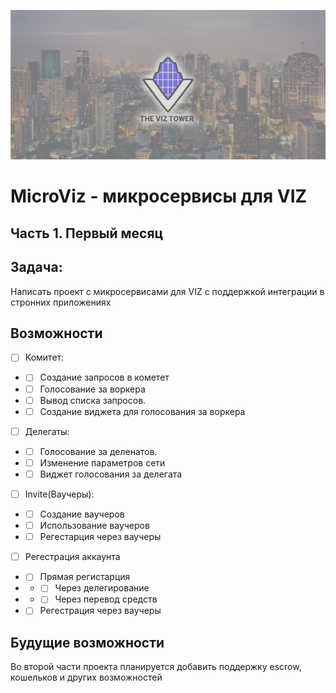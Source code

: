 ![](resources/baner/baner.png)
# MicroViz - микросервисы для VIZ
## Часть 1. Первый месяц
## Задача: 
Написать проект с микросервисами для VIZ с поддержкой интеграции в стронних приложениях
## Возможности
- [ ] Комитет: 
- - [ ] Создание запросов в кометет
- - [ ] Голосование за воркера
- - [ ] Вывод списка запросов. 
- - [ ] Создание виджета для голосования за воркера
- [ ] Делегаты: 
- - [ ] Голосование за деленатов.
- - [ ] Изменение параметров сети
- - [ ] Виджет голосования за делегата
- [ ] Invite(Ваучеры):
- - [ ] Создание ваучеров
- - [ ] Использование ваучеров
- - [ ] Регестарция через ваучеры
- [ ] Регестрация аккаунта
- - [ ] Прямая регистарция
- - - [ ] Через делегирование
- - - [ ] Через перевод средств
- - [ ] Регестрация через ваучеры

## Будущие возможности
Во второй части проекта планируется добавить поддержку escrow, кошельков и других возможностей 
